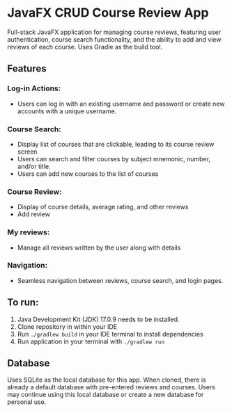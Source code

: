 # JavaFX CRUD Course Review App
Full-stack JavaFX application for managing course reviews, featuring user authentication, course search functionality, and the ability to add and view reviews of each course. Uses Gradle as the build tool.

## Features
### Log-in Actions:
- Users can log in with an existing username and password or create new accounts with a unique username.
### Course Search: 
- Display list of courses that are clickable, leading to its course review screen
- Users can search and filter courses by subject mnemonic, number, and/or title.
- Users can add new courses to the list of courses
### Course Review:
- Display of course details, average rating, and other reviews
- Add review
### My reviews:
- Manage all reviews written by the user along with details
### Navigation:
- Seamless navigation between reviews, course search, and login pages. 

## To run:
1. Java Development Kit (JDK) 17.0.9 needs to be installed.
2. Clone repository in within your IDE
3. Run `./gradlew build` in your IDE terminal to install dependencies
4. Run application in your terminal with `./gradlew run`

## Database
Uses SQLite as the local database for this app. When cloned, there is already a default database with pre-entered reviews and courses. Users may continue using this local database or create a new database for personal use. 
   
